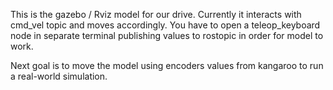 This is the gazebo / Rviz model for our drive. Currently it interacts with cmd_vel topic and moves accordingly. You have to open
a teleop_keyboard node in separate terminal publishing values to rostopic in order for model to work. 


Next goal is to move the model using encoders values from kangaroo to run a real-world simulation.
